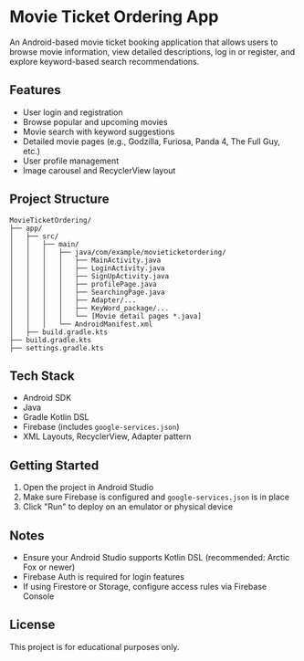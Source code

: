 # Movie Ticket Ordering App

An Android-based movie ticket booking application that allows users to browse movie information, view detailed descriptions, log in or register, and explore keyword-based search recommendations.

## Features

- User login and registration
- Browse popular and upcoming movies
- Movie search with keyword suggestions
- Detailed movie pages (e.g., Godzilla, Furiosa, Panda 4, The Full Guy, etc.)
- User profile management
- Image carousel and RecyclerView layout

## Project Structure

```
MovieTicketOrdering/
├── app/
│   ├── src/
│   │   ├── main/
│   │   │   ├── java/com/example/movieticketordering/
│   │   │   │   ├── MainActivity.java
│   │   │   │   ├── LoginActivity.java
│   │   │   │   ├── SignUpActivity.java
│   │   │   │   ├── profilePage.java
│   │   │   │   ├── SearchingPage.java
│   │   │   │   ├── Adapter/...
│   │   │   │   ├── KeyWord_package/...
│   │   │   │   └── [Movie detail pages *.java]
│   │   │   └── AndroidManifest.xml
│   ├── build.gradle.kts
├── build.gradle.kts
├── settings.gradle.kts
```

## Tech Stack

- Android SDK
- Java
- Gradle Kotlin DSL
- Firebase (includes `google-services.json`)
- XML Layouts, RecyclerView, Adapter pattern

## Getting Started

1. Open the project in Android Studio
2. Make sure Firebase is configured and `google-services.json` is in place
3. Click "Run" to deploy on an emulator or physical device

## Notes

- Ensure your Android Studio supports Kotlin DSL (recommended: Arctic Fox or newer)
- Firebase Auth is required for login features
- If using Firestore or Storage, configure access rules via Firebase Console

## License

This project is for educational purposes only.
